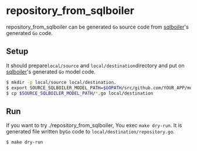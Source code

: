 # repository_from_sqlboiler
repository_from_sqlboiler can be generated `Go` source code from [sqlboiler](https://github.com/volatiletech/sqlboiler)'s generated `Go` code.

## Setup
It should prepare`local/source` and `local/destination`directory and put on [sqlboiler](https://github.com/volatiletech/sqlboiler)'s generated `Go` model code.
```bash
$ mkdir -p local/source local/destination.
$ export SOURCE_SQLBOILER_MODEL_PATH=$GOPATH/src/github.com/YOUR_APP/model
$ cp $SOURCE_SQLBOILER_MODEL_PATH/*.go local/destination
```

## Run
If you want to try ./repository_from_sqlboiler, You exec `make dry-run`. It is generated file written by`Go` code to `local/destination/repository.go`.
```bash
$ make dry-run
```

